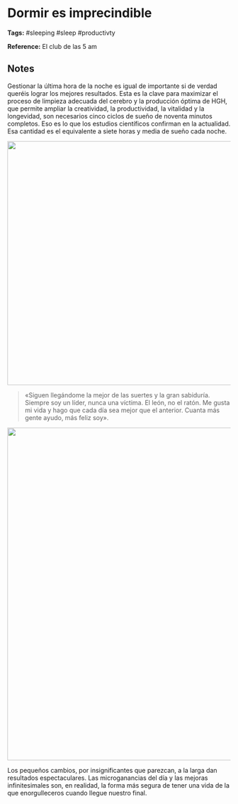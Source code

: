 # Dormir es imprecindible

**Tags:** #sleeping #sleep #productivty

**Reference:** El club de las 5 am

## Notes

Gestionar la última hora de la noche es
igual de importante si de verdad queréis lograr los mejores resultados. Esta es la clave para maximizar el proceso de limpieza adecuada del cerebro y la producción óptima de HGH, que permite ampliar la creatividad, la productividad, la vitalidad y la longevidad, son necesarios cinco ciclos de sueño de noventa minutos completos. Eso es lo que los estudios científicos confirman en la actualidad. Esa cantidad es el equivalente a siete horas y media de sueño cada noche.

<img src="productivity/images/el-club-de-las-5-am-4.jpg" style="height:550px;">


>«Siguen llegándome la mejor de las suertes y la gran sabiduría. Siempre soy un líder, nunca una víctima. El león, no el ratón. Me gusta mi vida y hago que cada día sea mejor que el anterior. Cuanta más gente ayudo, más feliz soy».

<img src="productivity/images/el-club-de-las-5-am-5.jpg" style="height:750px;">

Los pequeños cambios, por insignificantes que parezcan, a la larga dan resultados espectaculares. Las microganancias del día y las mejoras infinitesimales son, en realidad, la forma más segura de tener una vida de la que enorgulleceros cuando llegue nuestro final.